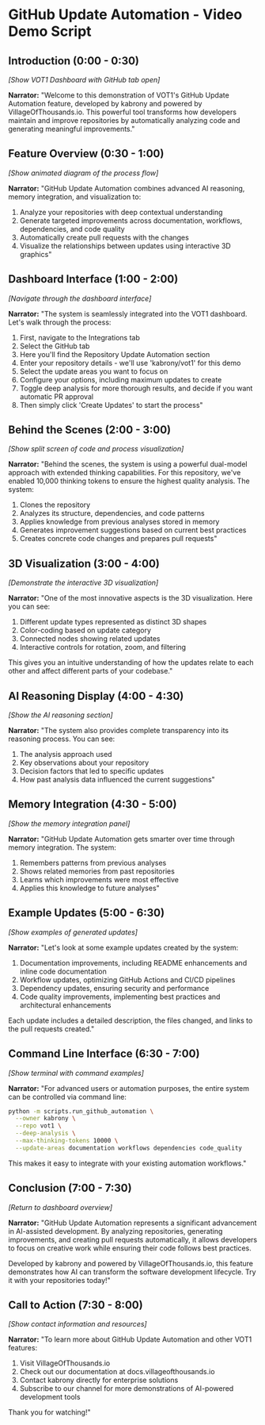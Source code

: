# GitHub Update Automation - Video Demo Script

## Introduction (0:00 - 0:30)

*[Show VOT1 Dashboard with GitHub tab open]*

**Narrator:** "Welcome to this demonstration of VOT1's GitHub Update Automation feature, developed by kabrony and powered by VillageOfThousands.io. This powerful tool transforms how developers maintain and improve repositories by automatically analyzing code and generating meaningful improvements."

## Feature Overview (0:30 - 1:00)

*[Show animated diagram of the process flow]*

**Narrator:** "GitHub Update Automation combines advanced AI reasoning, memory integration, and visualization to:
1. Analyze your repositories with deep contextual understanding
2. Generate targeted improvements across documentation, workflows, dependencies, and code quality
3. Automatically create pull requests with the changes
4. Visualize the relationships between updates using interactive 3D graphics"

## Dashboard Interface (1:00 - 2:00)

*[Navigate through the dashboard interface]*

**Narrator:** "The system is seamlessly integrated into the VOT1 dashboard. Let's walk through the process:

1. First, navigate to the Integrations tab
2. Select the GitHub tab
3. Here you'll find the Repository Update Automation section
4. Enter your repository details - we'll use 'kabrony/vot1' for this demo
5. Select the update areas you want to focus on
6. Configure your options, including maximum updates to create
7. Toggle deep analysis for more thorough results, and decide if you want automatic PR approval
8. Then simply click 'Create Updates' to start the process"

## Behind the Scenes (2:00 - 3:00)

*[Show split screen of code and process visualization]*

**Narrator:** "Behind the scenes, the system is using a powerful dual-model approach with extended thinking capabilities. For this repository, we've enabled 10,000 thinking tokens to ensure the highest quality analysis. The system:

1. Clones the repository
2. Analyzes its structure, dependencies, and code patterns
3. Applies knowledge from previous analyses stored in memory
4. Generates improvement suggestions based on current best practices
5. Creates concrete code changes and prepares pull requests"

## 3D Visualization (3:00 - 4:00)

*[Demonstrate the interactive 3D visualization]*

**Narrator:** "One of the most innovative aspects is the 3D visualization. Here you can see:

1. Different update types represented as distinct 3D shapes
2. Color-coding based on update category
3. Connected nodes showing related updates
4. Interactive controls for rotation, zoom, and filtering

This gives you an intuitive understanding of how the updates relate to each other and affect different parts of your codebase."

## AI Reasoning Display (4:00 - 4:30)

*[Show the AI reasoning section]*

**Narrator:** "The system also provides complete transparency into its reasoning process. You can see:

1. The analysis approach used
2. Key observations about your repository
3. Decision factors that led to specific updates
4. How past analysis data influenced the current suggestions"

## Memory Integration (4:30 - 5:00)

*[Show the memory integration panel]*

**Narrator:** "GitHub Update Automation gets smarter over time through memory integration. The system:

1. Remembers patterns from previous analyses
2. Shows related memories from past repositories
3. Learns which improvements were most effective
4. Applies this knowledge to future analyses"

## Example Updates (5:00 - 6:30)

*[Show examples of generated updates]*

**Narrator:** "Let's look at some example updates created by the system:

1. Documentation improvements, including README enhancements and inline code documentation
2. Workflow updates, optimizing GitHub Actions and CI/CD pipelines
3. Dependency updates, ensuring security and performance
4. Code quality improvements, implementing best practices and architectural enhancements

Each update includes a detailed description, the files changed, and links to the pull requests created."

## Command Line Interface (6:30 - 7:00)

*[Show terminal with command examples]*

**Narrator:** "For advanced users or automation purposes, the entire system can be controlled via command line:

```bash
python -m scripts.run_github_automation \
  --owner kabrony \
  --repo vot1 \
  --deep-analysis \
  --max-thinking-tokens 10000 \
  --update-areas documentation workflows dependencies code_quality
```

This makes it easy to integrate with your existing automation workflows."

## Conclusion (7:00 - 7:30)

*[Return to dashboard overview]*

**Narrator:** "GitHub Update Automation represents a significant advancement in AI-assisted development. By analyzing repositories, generating improvements, and creating pull requests automatically, it allows developers to focus on creative work while ensuring their code follows best practices.

Developed by kabrony and powered by VillageOfThousands.io, this feature demonstrates how AI can transform the software development lifecycle. Try it with your repositories today!"

## Call to Action (7:30 - 8:00)

*[Show contact information and resources]*

**Narrator:** "To learn more about GitHub Update Automation and other VOT1 features:

1. Visit VillageOfThousands.io
2. Check out our documentation at docs.villageofthousands.io
3. Contact kabrony directly for enterprise solutions
4. Subscribe to our channel for more demonstrations of AI-powered development tools

Thank you for watching!" 